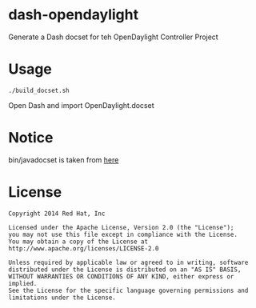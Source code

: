 dash-opendaylight
=================

Generate a Dash docset for teh OpenDaylight Controller Project

# Usage

    ./build_docset.sh
  
Open Dash and import OpenDaylight.docset

# Notice

bin/javadocset is taken from [here](https://github.com/Kapeli/javadocset)

# License

    Copyright 2014 Red Hat, Inc
  
    Licensed under the Apache License, Version 2.0 (the "License");
    you may not use this file except in compliance with the License.
    You may obtain a copy of the License at
    http://www.apache.org/licenses/LICENSE-2.0
  
    Unless required by applicable law or agreed to in writing, software
    distributed under the License is distributed on an "AS IS" BASIS,
    WITHOUT WARRANTIES OR CONDITIONS OF ANY KIND, either express or implied.
    See the License for the specific language governing permissions and
    limitations under the License.
